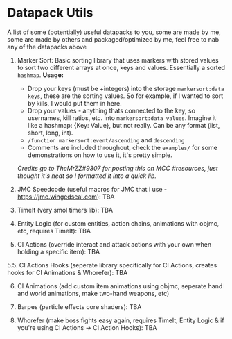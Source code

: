 # Datapack Utils
A list of some (potentially) useful datapacks to you, some are made by me, some are made by others and packaged/optimized by me, feel free to nab any of the datapacks above

 1. Marker Sort: Basic sorting library that uses markers with stored values to sort two different arrays at once, keys and values. Essentially a sorted `hashmap`.
**Usage:**
	- Drop your keys (must be +integers) into the storage `markersort:data keys`, these are the sorting values. So for example, if I wanted to sort by kills, I would put them in here.
	- Drop your values - anything thats connected to the key, so usernames, kill ratios, etc. into `markersort:data values`. Imagine it like a hashmap: {Key: Value}, but not really. Can be any format (list, short, long, int).
	- `/function markersort:event/ascending` and `descending` 
	- Comments are included throughout, check the `examples/` for some demonstrations on how to use it, it's pretty simple.
	
	*Credits go to TheMrZZ#9307 for posting this on MCC #resources, just thought it's neat so I formatted it into a quick lib.*



2. JMC Speedcode (useful macros for JMC that i use - https://jmc.wingedseal.com): TBA



3. TimeIt (very smol timers lib): TBA



4. Entity Logic (for custom entities, action chains, animations with objmc, etc, requires TimeIt): TBA 



5. CI Actions (override interact and attack actions with your own when holding a specific item): TBA 

5.5. CI Actions Hooks (seperate library specifically for CI Actions, creates hooks for CI Animations & Whorefer): TBA 



6. CI Animations (add custom item animations using objmc, seperate hand and world animations, make two-hand weapons, etc)



7. Barpes (particle effects core shaders): TBA



8. Whorefer (make boss fights easy again, requires TimeIt, Entity Logic & if you're using CI Actions -> CI Action Hooks): TBA


